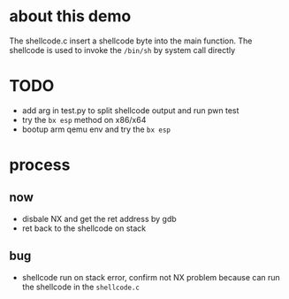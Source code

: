 # about this demo
The shellcode.c insert a shellcode byte into the main function. The shellcode is used to invoke the 
`/bin/sh` by system call directly

# TODO
- add arg in test.py to split shellcode output and run pwn test
- try the `bx esp` method on x86/x64
- bootup arm qemu env and  try the `bx esp`

# process

## now
- disbale NX and get the ret address by gdb 
- ret back to the shellcode on stack

## bug
- shellcode run on stack error, confirm not NX problem because can run the shellcode in the `shellcode.c`

